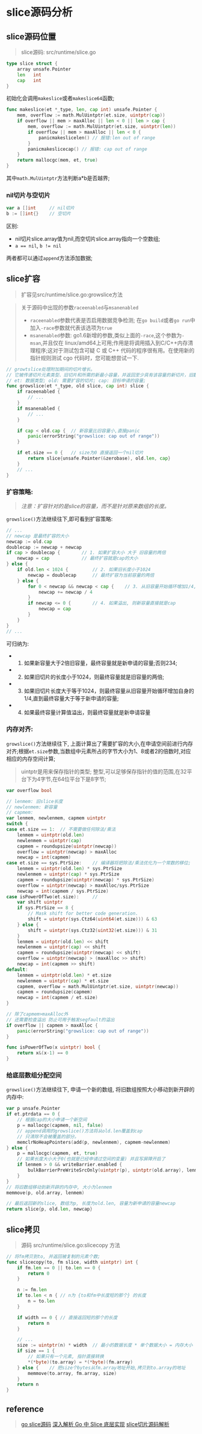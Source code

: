 # slice源码分析
## slice源码位置
> slice源码: src/runtime/slice.go
```go
type slice struct {
	array unsafe.Pointer
	len   int
	cap   int
}
```

初始化会调用`makeslice`或者`makeslice64`函数;
```go
func makeslice(et *_type, len, cap int) unsafe.Pointer {
	mem, overflow := math.MulUintptr(et.size, uintptr(cap))
	if overflow || mem > maxAlloc || len < 0 || len > cap {
		mem, overflow := math.MulUintptr(et.size, uintptr(len))
		if overflow || mem > maxAlloc || len < 0 {
			panicmakeslicelen() // 报错:len out of range
		}
		panicmakeslicecap() // 报错: cap out of range
	}
	return mallocgc(mem, et, true)
}
```
其中`math.MulUintptr`方法判断a*b是否越界;

### nil切片与空切片
```go
var a []int     // nil切片
b := []int{}    // 空切片
```
区别: 
- nil切片slice.array值为nil,而空切片slice.array指向一个空数组;
- `a == nil`, `b != nil`

两者都可以通过`append`方法添加数据;


## slice扩容
> 扩容见src/runtime/slice.go:growslice方法

> 关于源码中出现的参数`raceenabled`与`msanenabled`
> - `raceenabled`参数代表是否启用数据竞争检测; 在`go build`或者`go run`中加入`-race`参数就代表该选项为`true`
> - `msanenabled`参数: go1.6新增的参数,类似上面的`-race`,这个参数为`-msan`,并且仅在 linux/amd64上可用;作用是将调用插入到C/C++内存清理程序;这对于测试包含可疑 C 或 C++ 代码的程序很有用。在使用新的指针规则测试 cgo 代码时，您可能想尝试一下.

```go
// growtslice处理附加期间的切片增长。
// 它被传递切片元素类型、旧切片和所需的新最小容量，并返回至少具有该容量的新切片，旧数据被复制到其中。新切片的长度设置为旧切片的长度，没有达到新要求的容量。这是为了codegen的方便。旧切片的长度立即用于计算在追加期间在何处写入新值。
// et: 数据类型; old: 需要扩容的切片; cap: 目标申请的容量;
func growslice(et *_type, old slice, cap int) slice {
    if raceenabled {
		// ...
	}
	if msanenabled {
		// ...
	}

    if cap < old.cap {  // 新容量比旧容量小,直接panic
		panic(errorString("growslice: cap out of range"))
	}

	if et.size == 0 {   // size为0 直接返回一个nil切片
		return slice{unsafe.Pointer(&zerobase), old.len, cap}
	}
    // ...
}
```

### 扩容策略:
> *注意：扩容针对的是slice的容量，而不是针对原来数组的长度。*

`growslice()`方法继续往下,即可看到扩容策略:
```go
// ...
// newcap 是最终扩容的大小
newcap := old.cap
doublecap := newcap + newcap
if cap > doublecap {        // 1. 如果扩容大小 大于 旧容量的两倍
    newcap = cap            // 最终扩容就是cap的大小
} else {
    if old.len < 1024 {         // 2. 如果旧长度小于1024
        newcap = doublecap      // 最终扩容为当前容量的两倍
    } else {
        for 0 < newcap && newcap < cap {    // 3. 从旧容量开始循环增加1/4, 直到大于等于cap
            newcap += newcap / 4
        }
        if newcap <= 0 {        // 4. 如果溢出, 则新容量直接就是cap
            newcap = cap
        }
    }
}
// ...
```
可归纳为:
- 1. 如果新容量大于2倍旧容量，最终容量就是新申请的容量;否则234;
- 2. 如果旧切片的长度小于1024，则最终容量就是旧容量的两倍;
- 3. 如果旧切片长度大于等于1024，则最终容量从旧容量开始循环增加自身的1/4,直到最终容量大于等于新申请的容量;
- 4. 如果最终容量计算值溢出，则最终容量就是新申请容量

### 内存对齐:
`growslice()`方法继续往下, 上面计算出了需要扩容的大小,在申请空间前进行内存对齐;根据`et.size`参数,当数组中元素所占的字节大小为1、8或者2的倍数时,对应相应的内存空间计算;

> uintptr是用来保存指针的类型; 整型,可以足够保存指针的值的范围,在32平台下为4字节,在64位平台下是8字节;

```go    
var overflow bool

// lenmem: 旧slice长度
// newlenmem: 新容量
// capmem: 
var lenmem, newlenmem, capmem uintptr
switch {
case et.size == 1:  // 不需要做任何除法/乘法
    lenmem = uintptr(old.len)
    newlenmem = uintptr(cap)
    capmem = roundupsize(uintptr(newcap))
    overflow = uintptr(newcap) > maxAlloc
    newcap = int(capmem)
case et.size == sys.PtrSize:    // 编译器将把除法/乘法优化为一个常数的移位;
    lenmem = uintptr(old.len) * sys.PtrSize
    newlenmem = uintptr(cap) * sys.PtrSize
    capmem = roundupsize(uintptr(newcap) * sys.PtrSize)
    overflow = uintptr(newcap) > maxAlloc/sys.PtrSize
    newcap = int(capmem / sys.PtrSize)
case isPowerOfTwo(et.size):     // 
    var shift uintptr
    if sys.PtrSize == 8 {
        // Mask shift for better code generation.
        shift = uintptr(sys.Ctz64(uint64(et.size))) & 63
    } else {
        shift = uintptr(sys.Ctz32(uint32(et.size))) & 31
    }
    lenmem = uintptr(old.len) << shift
    newlenmem = uintptr(cap) << shift
    capmem = roundupsize(uintptr(newcap) << shift)
    overflow = uintptr(newcap) > (maxAlloc >> shift)
    newcap = int(capmem >> shift)
default:
    lenmem = uintptr(old.len) * et.size
    newlenmem = uintptr(cap) * et.size
    capmem, overflow = math.MulUintptr(et.size, uintptr(newcap))
    capmem = roundupsize(capmem)
    newcap = int(capmem / et.size)
}

// 除了capmem>maxAlloc外
// 还需要检查溢出 防止可用于触发segfault的溢出
if overflow || capmem > maxAlloc {
    panic(errorString("growslice: cap out of range"))
}
```

```go
func isPowerOfTwo(x uintptr) bool {
	return x&(x-1) == 0
}
```


### 给底层数组分配空间
`growslice()`方法继续往下, 申请一个新的数组, 将旧数组按照大小移动到新开辟的内存中:
```go
var p unsafe.Pointer
if et.ptrdata == 0 {    
    // 根据cap的大小申请一个新空间
    p = mallocgc(capmem, nil, false)
    // append调用的growslice()方法将从old.len覆盖到cap
    // 只清除不会被覆盖的部分。
    memclrNoHeapPointers(add(p, newlenmem), capmem-newlenmem)
} else {
    p = mallocgc(capmem, et, true)
    // 如果长度大小大于0(也就是已经申请过空间的变量) 并且写屏障开启了
    if lenmem > 0 && writeBarrier.enabled {
        bulkBarrierPreWriteSrcOnly(uintptr(p), uintptr(old.array), lenmem)
    }
}
// 将旧数组移动到新开辟的内存中, 大小为lenmem
memmove(p, old.array, lenmem)

// 最后返回新的slice, 数组为p, 长度为old.len, 容量为新申请的容量newcap
return slice{p, old.len, newcap}
```


## slice拷贝
> 源码 src/runtime/slice.go:slicecopy 方法

```go
// 将fm拷贝到to, 并返回被复制的元素个数;
func slicecopy(to, fm slice, width uintptr) int {
	if fm.len == 0 || to.len == 0 {
		return 0
	}

	n := fm.len
	if to.len < n { // n为 {to和fm中长度短的那个} 的长度
		n = to.len
	}

	if width == 0 { // 直接返回短的那个的长度
		return n
	}

	// ... 
	size := uintptr(n) * width  // 最小的数据长度 * 单个数据大小 = 内存大小
	if size == 1 {
        // 如果只有一个元素, 指针直接转换
		*(*byte)(to.array) = *(*byte)(fm.array)
	} else {    // 把size个bytes从fm.array地址开始,拷贝到to.array的地址
		memmove(to.array, fm.array, size)
	}
	return n
}
```


## reference
> [go slice源码](https://github.com/golang/go/blob/go1.14.15/src/runtime/slice.go)
> [深入解析 Go 中 Slice 底层实现](https://halfrost.com/go_slice/#toc-0)
> [slice切片源码解析](https://github.com/friendlyhank/toBeTopgopher/blob/master/golang/source/golang%E4%B9%8Bslice%E5%88%87%E7%89%87%E6%BA%90%E7%A0%81%E8%A7%A3%E6%9E%90.md)
